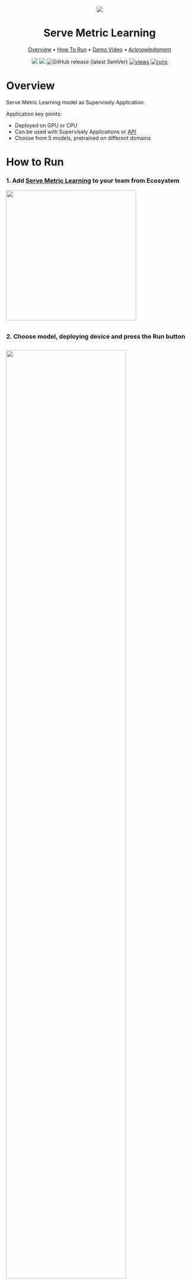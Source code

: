<div align="center" markdown>

<img src="https://i.imgur.com/d6mC6qp.jpg"/>  

# Serve Metric Learning

<p align="center">
  <a href="#Overview">Overview</a> •
  <a href="#How-To-Run">How To Run</a> •
  <a href="#Demo-Video">Demo Video</a> •
  <a href="#Acknowledgment">Acknowledgment</a>
</p>

[![](https://img.shields.io/badge/supervisely-ecosystem-brightgreen)](https://ecosystem.supervise.ly/apps/supervisely-ecosystem/gl-metric-learning/supervisely/serve)
[![](https://img.shields.io/badge/slack-chat-green.svg?logo=slack)](https://supervise.ly/slack)
![GitHub release (latest SemVer)](https://img.shields.io/github/v/release/supervisely-ecosystem/gl-metric-learning)
[![views](https://app.supervise.ly/public/api/v3/ecosystem.counters?repo=supervisely-ecosystem/gl-metric-learning/supervisely/serve&counter=views&label=views)](https://supervise.ly)
[![runs](https://app.supervise.ly/public/api/v3/ecosystem.counters?repo=supervisely-ecosystem/gl-metric-learning/supervisely/serve&counter=runs&label=runs&123)](https://supervise.ly)

</div>

# Overview

Serve Metric Learning model as Supervisely Application.

Application key points:
- Deployed on GPU or CPU
- Can be used with Supervisely Applications or [API](https://github.com/supervisely-ecosystem/gl-metric-learning/blob/main/supervisely/serve/src/demo_api_requests.py)
- Choose from 5 models, pretrained on different domains 


# How to Run

### 1. Add [Serve Metric Learning](https://ecosystem.supervise.ly/apps/supervisely-ecosystem%252Ffairmot%252Fsupervisely%252Fserve) to your team from Ecosystem
<img data-key="sly-module-link" data-module-slug="supervisely-ecosystem/gl-metric-learning/supervisely/serve" src="https://i.imgur.com/IQvX8TG.png" width="350px" style='padding-bottom: 10px'/>

### 2. Choose model, deploying device and press the **Run** button
<img src="https://i.imgur.com/tAbVgt8.png" width="80%" style='padding-top: 10px'>  

### 3. Wait for the model to deploy
<img src="https://i.imgur.com/xbt4Aqj.png" width="80%">  


# Demo Video

<a data-key="sly-embeded-video-link" href="https://youtu.be/rUADHx23eTc" data-video-code="rUADHx23eTc">
    <img src="https://i.imgur.com/UPy4WJd.png" alt="SLY_EMBEDED_VIDEO_LINK"  width="70%">
</a>


# Acknowledgment

This app is based on the great work `Kaggle Landmark Recognition 2020 competition: Winner solution` ([paper](https://arxiv.org/abs/2010.01650),  [github](https://github.com/psinger/kaggle-landmark-recognition-2020-1st-place)). ![GitHub Org's stars](https://img.shields.io/github/stars/psinger/kaggle-landmark-recognition-2020-1st-place?style=social)
